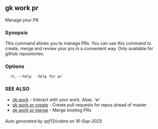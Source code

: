 ## gk work pr

Manage your PR

### Synopsis


This command allows you to manage PRs. 
You can use this command to create, merge and review your prs in a convenient way.
Only available for github repositories.


### Options

```
  -h, --help   help for pr
```

### SEE ALSO

* [gk work](gk_work.md)	 - Interact with your work. Alias: 'w'
* [gk work pr create](gk_work_pr_create.md)	 - Create pull requests for repos ahead of master
* [gk work pr merge](gk_work_pr_merge.md)	 - Merge existing PRs

###### Auto generated by spf13/cobra on 16-Sep-2025
